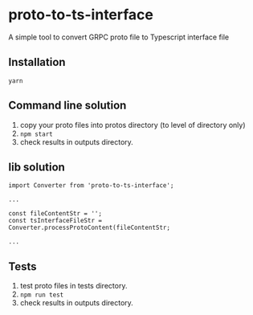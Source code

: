 # proto-to-ts-interface

A simple tool to convert GRPC proto file to Typescript interface file

## Installation

`yarn`

## Command line solution

1. copy your proto files into protos directory (to level of directory only)
2. `npm start`
3. check results in outputs directory.

## lib solution

```
import Converter from 'proto-to-ts-interface';

...

const fileContentStr = '';
const tsInterfaceFileStr = Converter.processProtoContent(fileContentStr;

...

```

## Tests

1. test proto files in tests directory.
2. `npm run test`
3. check results in outputs directory.
